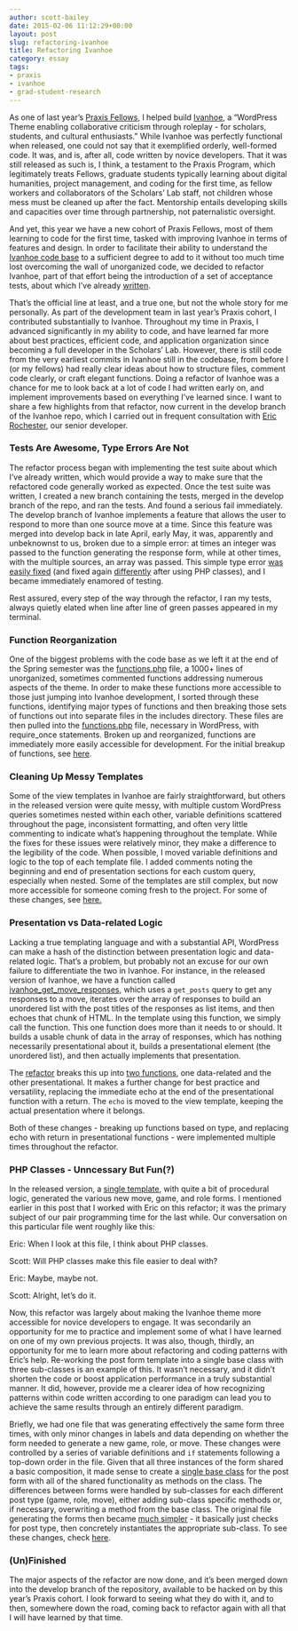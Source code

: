 ```yaml
---
author: scott-bailey
date: 2015-02-06 11:12:29+00:00
layout: post
slug: refactoring-ivanhoe
title: Refactoring Ivanhoe
category: essay
tags:
- praxis
- ivanhoe
- grad-student-research
---
```


As one of last year’s [Praxis Fellows](https://praxis.scholarslab.org/), I helped build [Ivanhoe](http://ivanhoe.scholarslab.org), a “WordPress Theme enabling collaborative criticism through roleplay - for scholars, students, and cultural enthusiasts.” While Ivanhoe was perfectly functional when released, one could not say that it exemplified orderly, well-formed code. It was, and is, after all, code written by novice developers. That it was still released as such is, I think, a testament to the Praxis Program, which legitimately treats Fellows, graduate students typically learning about digital humanities, project management, and coding for the first time, as fellow workers and collaborators of the Scholars’ Lab staff, not children whose mess must be cleaned up after the fact. Mentorship entails developing skills and capacities over time through partnership, not paternalistic oversight. 





And yet, this year we have a new cohort of Praxis Fellows, most of them learning to code for the first time, tasked with improving Ivanhoe in terms of features and design. In order to facilitate their ability to understand the [Ivanhoe code base](https://github.com/scholarslab/ivanhoe) to a sufficient degree to add to it without too much time lost overcoming the wall of unorganized code, we decided to refactor Ivanhoe, part of that effort being the introduction of a set of acceptance tests, about which I’ve already [written](http://scholarslab.org/uncategorized/troubleshooting-acceptance-testing-in-rspec-and-capybara/). 





That’s the official line at least, and a true one, but not the whole story for me personally. As part of the development team in last year’s Praxis cohort, I contributed substantially to Ivanhoe. Throughout my time in Praxis, I advanced significantly in my ability to code, and have learned far more about best practices, efficient code, and application organization since becoming a full developer in the Scholars’ Lab. However, there is still code from the very earliest commits in Ivanhoe still in the codebase, from before I (or my fellows) had really clear ideas about how to structure files, comment code clearly, or craft elegant functions. Doing a refactor of Ivanhoe was a chance for me to look back at a lot of code I had written early on, and implement improvements based on everything I’ve learned since. I want to share a few highlights from that refactor, now current in the develop branch of the Ivanhoe repo, which I carried out in frequent consultation with [Eric Rochester](http://scholarslab.org/people/eric-rochester/), our senior developer. 





### Tests Are Awesome, Type Errors Are Not





The refactor process began with implementing the test suite about which I’ve already written, which would provide a way to make sure that the refactored code generally worked as expected. Once the test suite was written, I created a new branch containing the tests, merged in the develop branch of the repo, and ran the tests. And found a serious fail immediately. The develop branch of Ivanhoe implements a feature that allows the user to respond to more than one source move at a time. Since this feature was merged into develop back in late April, early May, it was, apparently and unbeknownst to us, broken due to a simple error: at times an integer was passed to the function generating the response form, while at other times, with the multiple sources, an array was passed. This simple type error [was easily fixed](https://github.com/scholarslab/ivanhoe/commit/1beeebe081beba1f34b2486047173acd46a50bc1) (and fixed again [differently](https://github.com/scholarslab/ivanhoe/commit/12c96d36e55396efeff42e460f2033903dab9d00) after using PHP classes), and I became immediately enamored of testing. 





Rest assured, every step of the way through the refactor, I ran my tests, always quietly elated when line after line of green passes appeared in my terminal. 





### Function Reorganization





One of the biggest problems with the code base as we left it at the end of the Spring semester was the [functions.php](https://github.com/scholarslab/ivanhoe/blob/master/functions.php) file, a 1000+ lines of unorganized, sometimes commented functions addressing numerous aspects of the theme. In order to make these functions more accessible to those just jumping into Ivanhoe development, I sorted through these functions, identifying major types of functions and then breaking those sets of functions out into separate files in the includes directory. These files are then pulled into the [functions.php](https://github.com/scholarslab/ivanhoe/blob/develop/functions.php) file, necessary in WordPress, with require_once statements. Broken up and reorganized, functions are immediately more easily accessible for development. For the initial breakup of functions, see [here](https://github.com/scholarslab/ivanhoe/commit/fc87bcf3290903833441ea2ce1c95fcdcf01c310).





### Cleaning Up Messy Templates





Some of the view templates in Ivanhoe are fairly straightforward, but others in the released version were quite messy, with multiple custom WordPress queries sometimes nested within each other, variable definitions scattered throughout the page, inconsistent formatting, and often very little commenting to indicate what’s happening throughout the template. While the fixes for these issues were relatively minor, they make a difference to the legibility of the code. When possible, I moved variable definitions and logic to the top of each template file. I added comments noting the beginning and end of presentation sections for each custom query, especially when nested. Some of the templates are still complex, but now more accessible for someone coming fresh to the project. For some of these changes, see [here.](https://github.com/scholarslab/ivanhoe/compare/61a36dde...cf1407d1)





### Presentation vs Data-related Logic





Lacking a true templating language and with a substantial API, WordPress can make a hash of the distinction between presentation logic and data-related logic. That’s a problem, but probably not an excuse for our own failure to differentiate the two in Ivanhoe. For instance, in the released version of Ivanhoe, we have a function called [ivanhoe_get_move_responses](https://github.com/scholarslab/ivanhoe/blob/master/functions.php#L623), which uses a `get_posts` query to get any responses to a move, iterates over the array of responses to build an unordered list with the post titles of the responses as list items, and then echoes that chunk of HTML. In the template using this function, we simply call the function. This one function does more than it needs to or should. It builds a usable chunk of data in the array of responses, which has nothing necessarily presentational about it, builds a presentational element (the unordered list), and then actually implements that presentation. 





The [refactor](https://github.com/scholarslab/ivanhoe/commit/6269404d2aed7ebcc7a9c402412b14e12d72c734) breaks this up into [two functions](https://github.com/scholarslab/ivanhoe/blob/develop/includes/post_meta.php#L300), one data-related and the other presentational. It makes a further change for best practice and versatility, replacing the immediate echo at the end of the presentational function with a return. The `echo` is moved to the view template, keeping the actual presentation where it belongs. 





Both of these changes - breaking up functions based on type, and replacing echo with return in presentational functions - were implemented multiple times throughout the refactor. 





### PHP Classes - Unncessary But Fun(?)





In the released version, a [single template](https://github.com/scholarslab/ivanhoe/blob/master/ivanhoe-post-form.php), with quite a bit of procedural logic, generated the various new move, game, and role forms. I mentioned earlier in this post that I worked with Eric on this refactor; it was the primary subject of our pair programming time for the last while. Our conversation on this particular file went roughly like this:





Eric: When I look at this file, I think about PHP classes. 





Scott: Will PHP classes make this file easier to deal with? 





Eric: Maybe, maybe not. 





Scott: Alright, let’s do it. 





Now, this refactor was largely about making the Ivanhoe theme more accessible for novice developers to engage. It was secondarily an opportunity for me to practice and implement some of what I have learned on one of my own previous projects. It was also, though, thirdly, an opportunity for me to learn more about refactoring and coding patterns with Eric’s help. Re-working the post form template into a single base class with three sub-classes is an example of this. It wasn’t necessary, and it didn’t shorten the code or boost application performance in a truly substantial manner. It did, however, provide me a clearer idea of how recognizing patterns within code written according to one paradigm can lead you to achieve the same results through an entirely different paradigm. 





Briefly, we had one file that was generating effectively the same form three times, with only minor changes in labels and data depending on whether the form needed to generate a new game, role, or move. These changes were controlled by a series of variable definitions and `if` statements following a top-down order in the file. Given that all three instances of the form shared a basic composition, it made sense to create a [single base class](https://github.com/scholarslab/ivanhoe/blob/develop/includes/post_form/BasePostForm.php) for the post form with all of the shared functionality as methods on the class. The differences between forms were handled by sub-classes for each different post type (game, role, move), either adding sub-class specific methods or, if necessary, overwriting a method from the base class. The original file generating the forms then became [much simpler](https://github.com/scholarslab/ivanhoe/blob/develop/ivanhoe-post-form.php) - it basically just checks for post type, then concretely instantiates the appropriate sub-class. To see these changes, check [here](https://github.com/scholarslab/ivanhoe/compare/74f3e7d...b575e5f92a94cf012d8951a5f993ec1c1136fc59).





### (Un)Finished





The major aspects of the refactor are now done, and it’s been merged down into the develop branch of the repository, available to be hacked on by this year’s Praxis cohort. I look forward to seeing what they do with it, and to then, somewhere down the road, coming back to refactor again with all that I will have learned by that time. 



